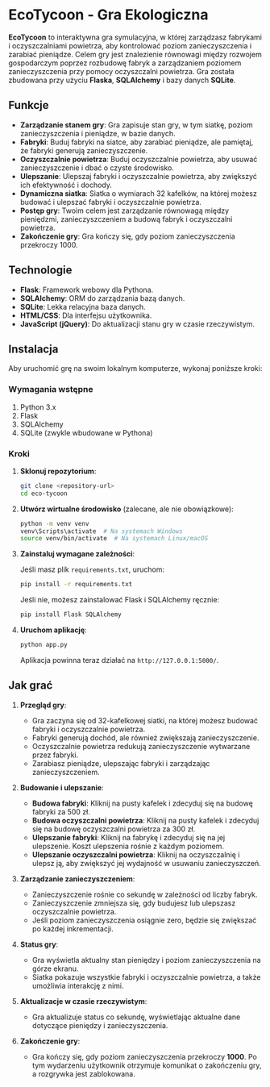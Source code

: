 # EcoTycoon - Gra Ekologiczna

**EcoTycoon** to interaktywna gra symulacyjna, w której zarządzasz fabrykami i oczyszczalniami powietrza, aby kontrolować poziom zanieczyszczenia i zarabiać pieniądze. Celem gry jest znalezienie równowagi między rozwojem gospodarczym poprzez rozbudowę fabryk a zarządzaniem poziomem zanieczyszczenia przy pomocy oczyszczalni powietrza. Gra została zbudowana przy użyciu **Flaska**, **SQLAlchemy** i bazy danych **SQLite**.

## Funkcje

- **Zarządzanie stanem gry**: Gra zapisuje stan gry, w tym siatkę, poziom zanieczyszczenia i pieniądze, w bazie danych.
- **Fabryki**: Buduj fabryki na siatce, aby zarabiać pieniądze, ale pamiętaj, że fabryki generują zanieczyszczenie.
- **Oczyszczalnie powietrza**: Buduj oczyszczalnie powietrza, aby usuwać zanieczyszczenie i dbać o czyste środowisko.
- **Ulepszanie**: Ulepszaj fabryki i oczyszczalnie powietrza, aby zwiększyć ich efektywność i dochody.
- **Dynamiczna siatka**: Siatka o wymiarach 32 kafelków, na której możesz budować i ulepszać fabryki i oczyszczalnie powietrza.
- **Postęp gry**: Twoim celem jest zarządzanie równowagą między pieniędzmi, zanieczyszczeniem a budową fabryk i oczyszczalni powietrza.
- **Zakończenie gry**: Gra kończy się, gdy poziom zanieczyszczenia przekroczy 1000.

## Technologie

- **Flask**: Framework webowy dla Pythona.
- **SQLAlchemy**: ORM do zarządzania bazą danych.
- **SQLite**: Lekka relacyjna baza danych.
- **HTML/CSS**: Dla interfejsu użytkownika.
- **JavaScript (jQuery)**: Do aktualizacji stanu gry w czasie rzeczywistym.

## Instalacja

Aby uruchomić grę na swoim lokalnym komputerze, wykonaj poniższe kroki:

### Wymagania wstępne

1. Python 3.x
2. Flask
3. SQLAlchemy
4. SQLite (zwykle wbudowane w Pythona)

### Kroki

1. **Sklonuj repozytorium**:

    ```bash
    git clone <repository-url>
    cd eco-tycoon
    ```

2. **Utwórz wirtualne środowisko** (zalecane, ale nie obowiązkowe):

    ```bash
    python -m venv venv
    venv\Scripts\activate  # Na systemach Windows
    source venv/bin/activate  # Na systemach Linux/macOS
    ```

3. **Zainstaluj wymagane zależności**:

    Jeśli masz plik `requirements.txt`, uruchom:

    ```bash
    pip install -r requirements.txt
    ```

    Jeśli nie, możesz zainstalować Flask i SQLAlchemy ręcznie:

    ```bash
    pip install Flask SQLAlchemy
    ```

4. **Uruchom aplikację**:

    ```bash
    python app.py
    ```

    Aplikacja powinna teraz działać na `http://127.0.0.1:5000/`.

## Jak grać

1. **Przegląd gry**:
    - Gra zaczyna się od 32-kafelkowej siatki, na której możesz budować fabryki i oczyszczalnie powietrza.
    - Fabryki generują dochód, ale również zwiększają zanieczyszczenie.
    - Oczyszczalnie powietrza redukują zanieczyszczenie wytwarzane przez fabryki.
    - Zarabiasz pieniądze, ulepszając fabryki i zarządzając zanieczyszczeniem.

2. **Budowanie i ulepszanie**:
    - **Budowa fabryki**: Kliknij na pusty kafelek i zdecyduj się na budowę fabryki za 500 zł.
    - **Budowa oczyszczalni powietrza**: Kliknij na pusty kafelek i zdecyduj się na budowę oczyszczalni powietrza za 300 zł.
    - **Ulepszanie fabryki**: Kliknij na fabrykę i zdecyduj się na jej ulepszenie. Koszt ulepszenia rośnie z każdym poziomem.
    - **Ulepszanie oczyszczalni powietrza**: Kliknij na oczyszczalnię i ulepsz ją, aby zwiększyć jej wydajność w usuwaniu zanieczyszczeń.

3. **Zarządzanie zanieczyszczeniem**:
    - Zanieczyszczenie rośnie co sekundę w zależności od liczby fabryk.
    - Zanieczyszczenie zmniejsza się, gdy budujesz lub ulepszasz oczyszczalnie powietrza.
    - Jeśli poziom zanieczyszczenia osiągnie zero, będzie się zwiększać po każdej inkrementacji.

4. **Status gry**:
    - Gra wyświetla aktualny stan pieniędzy i poziom zanieczyszczenia na górze ekranu.
    - Siatka pokazuje wszystkie fabryki i oczyszczalnie powietrza, a także umożliwia interakcję z nimi.

5. **Aktualizacje w czasie rzeczywistym**:
    - Gra aktualizuje status co sekundę, wyświetlając aktualne dane dotyczące pieniędzy i zanieczyszczenia.

6. **Zakończenie gry**:
    - Gra kończy się, gdy poziom zanieczyszczenia przekroczy **1000**. Po tym wydarzeniu użytkownik otrzymuje komunikat o zakończeniu gry, a rozgrywka jest zablokowana.
